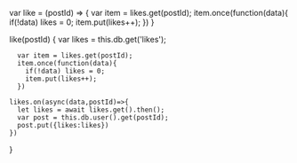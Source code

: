 var like = (postId) => {
      var item = likes.get(postId);
      item.once(function(data){ 
        if(!data) likes = 0;
        item.put(likes++);
      })
    }
	
	
like(postId) {
    var likes = this.db.get('likes');
    
      var item = likes.get(postId);
      item.once(function(data){ 
        if(!data) likes = 0;
        item.put(likes++);
      })
    
    likes.on(async(data,postId)=>{
      let likes = await likes.get().then();
      var post = this.db.user().get(postId);
      post.put({likes:likes})
    })
   }